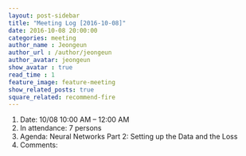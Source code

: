```yaml
---
layout: post-sidebar
title: "Meeting Log [2016-10-08]"
date: 2016-10-08 20:00:00
categories: meeting
author_name : Jeongeun
author_url : /author/jeongeun
author_avatar: jeongeun
show_avatar : true
read_time : 1
feature_image: feature-meeting
show_related_posts: true
square_related: recommend-fire
---
```


1. Date: 10/08 10:00 AM – 12:00 AM
2. In attendance: 7 persons
3. Agenda: Neural Networks Part 2: Setting up the Data and the Loss 
4. Comments:

